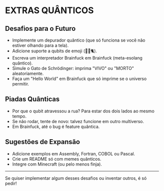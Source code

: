 # EXTRAS QUÂNTICOS

## Desafios para o Futuro
- Implemente um depurador quântico (que só funciona se você não estiver olhando para a tela).
- Adicione suporte a qubits de emoji (🧠💡🐈).
- Escreva um interpretador Brainfuck em Brainfuck (meta-esolang quântico).
- Simule o Gato de Schrödinger: imprima "VIVO" ou "MORTO" aleatoriamente.
- Faça um "Hello World" em Brainfuck que só imprime se o universo permitir.

## Piadas Quânticas
- Por que o qubit atravessou a rua? Para estar dos dois lados ao mesmo tempo.
- Se não rodar, tente de novo: talvez funcione em outro multiverso.
- Em Brainfuck, até o bug é feature quântica.

## Sugestões de Expansão
- Adicione exemplos em Assembly, Fortran, COBOL ou Pascal.
- Crie um README só com memes quânticos.
- Integre com Minecraft (ou pelo menos finja).

---

Se quiser implementar algum desses desafios ou inventar outros, é só pedir! 